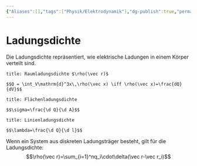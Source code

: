 ```yaml
---
{"Aliases":[],"tags":["Physik/Elektrodynamik"],"dg-publish":true,"permalink":"/02-all-notes/ladungsdichte/","dgHomeLink":true,"dgPassFrontmatter":true}
---
```


# Ladungsdichte
Die Ladungsdichte repräsentiert, wie elektrische Ladungen in einem Körper verteilt sind. 


```ad-definition
title: Raumladungsdichte $\rho(\vec r)$

$$Q = \int_V\mathrm{d}^3x\,\rho(\vec x) \iff \rho(\vec x)=\frac{dQ}{dV}$$

```

```ad-definition
title: Flächenladungsdichte

$$\sigma=\frac{\d Q}{\d A}$$

```

```ad-definition
title: Linienladungsdichte

$$\lambda=\frac{\d Q}{\d l}$$

```
Wenn ein System aus diskreten Ladungsträger besteht, gilt für die Ladungsdichte: 
$$\rho(\vec r)=\sum_{i=1}^nq_i\cdot\delta(\vec r-\vec r_i)$$